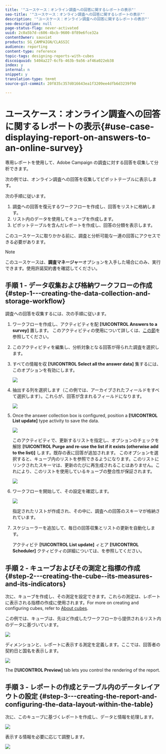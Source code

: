 ```yaml
---
title: '"ユースケース：オンライン調査への回答に関するレポートの表示"'
seo-title: '"ユースケース：オンライン調査への回答に関するレポートの表示"'
description: '"ユースケース：オンライン調査への回答に関するレポートの表示"'
seo-description: null
page-status-flag: never-activated
uuid: 2c0a5b7d-c606-4bcb-9600-8f89e6fce32a
contentOwner: sauviat
products: SG_CAMPAIGN/CLASSIC
audience: reporting
content-type: reference
topic-tags: designing-reports-with-cubes
discoiquuid: 5404a227-6cfb-463b-9a56-af46a022eb38
index: y
internal: n
snippet: y
translation-type: tm+mt
source-git-commit: 20f835c357d016643ea1f3209ee4dfb6d3239f90

---
```



# ユースケース：オンライン調査への回答に関するレポートの表示{#use-case-displaying-report-on-answers-to-an-online-survey}

専用レポートを使用して、Adobe Campaign の調査に対する回答を収集して分析できます。

次の例では、オンライン調査への回答を収集してピボットテーブルに表示します。

次の手順に従います。

1. 調査への回答を復元するワークフローを作成し、回答をリストに格納します。
1. リスト内のデータを使用してキューブを作成します。
1. ピボットテーブルを含んだレポートを作成し、回答の分類を表示します。

このユースケースに取りかかる前に、調査と分析可能な一連の回答にアクセスできる必要があります。

>[!NOTE]
>
>このユースケースは、**調査マネージャー**&#x200B;オプションを入手した場合にのみ、実行できます。使用許諾契約書を確認してください。

## 手順 1 - データ収集および格納ワークフローの作成 {#step-1---creating-the-data-collection-and-storage-workflow}

調査への回答を収集するには、次の手順に従います。

1. ワークフローを作成し、アクティビティを配 **[!UICONTROL Answers to a survey]** 置します。 このアクティビティの使用について詳しくは、[この節](../../web/using/publish--track-and-use-collected-data.md#using-the-collected-data)を参照してください。
1. このアクティビティを編集し、分析対象となる回答が得られた調査を選択します。
1. すべての情報を収 **[!UICONTROL Select all the answer data]** 集するには、このオプションを有効にします。

   ![](assets/reporting_usecase_1_01.png)

1. 抽出する列を選択します（この例では、アーカイブされたフィールドをすべて選択します）。これらが、回答が含まれるフィールドになります。

   ![](assets/reporting_usecase_1_02.png)

1. Once the answer collection box is configured, position a **[!UICONTROL List update]** type activity to save the data.

   ![](assets/reporting_usecase_1_04.png)

   このアクティビティで、更新するリストを指定し、オプションのチェックを解除 **[!UICONTROL Purge and re-use the list if it exists (otherwise add to the list)]** します。既存の表に回答が追加されます。 このオプションを選択すると、キューブ内のリストを参照できるようになります。このリストにリンクされたスキーマは、更新のたびに再生成されることはありません。これにより、このリストを使用しているキューブの整合性が保証されます。

   ![](assets/reporting_usecase_1_03.png)

1. ワークフローを開始して、その設定を確認します。

   ![](assets/reporting_usecase_1_05.png)

   指定されたリストが作成され、その中に、調査への回答のスキーマが格納されています。

1. スケジューラーを追加して、毎日の回答収集とリストの更新を自動化します。

   アクティビテ **[!UICONTROL List update]** ィとア **[!UICONTROL Scheduler]** クティビティの詳細については、を参照してください。

## 手順 2 - キューブおよびその測定と指標の作成 {#step-2---creating-the-cube--its-measures-and-its-indicators}

次に、キューブを作成し、その測定を設定できます。これらの測定は、レポートに表示される指標の作成に使用されます。For more on creating and configuring cubes, refer to [About cubes](../../reporting/using/about-cubes.md).

この例では、キューブは、先ほど作成したワークフローから提供されるリスト内のデータに基づいています。

![](assets/reporting_usecase_2_01.png)

ディメンションと、レポートに表示する測定を定義します。ここでは、回答者の契約日と国名を表示します。

![](assets/reporting_usecase_2_02.png)

The **[!UICONTROL Preview]** tab lets you control the rendering of the report.

## 手順 3 - レポートの作成とテーブル内のデータレイアウトの設定 {#step-3---creating-the-report-and-configuring-the-data-layout-within-the-table}

次に、このキューブに基づくレポートを作成し、データと情報を処理します。

![](assets/reporting_usecase_3_01.png)

表示する情報を必要に応じて調整します。

![](assets/reporting_usecase_3_02.png)

